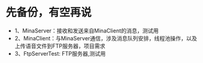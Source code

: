 # 先备份，有空再说

- 1、MinaServer：接收和发送来自MinaClient的消息，测试用
- 2、MinaClient：与MinaServer通信，涉及消息队列安排，线程池操作，以及上传语音文件到FTP服务器，项目需求
- 3、FtpServerTest: FTP服务器,测试用
